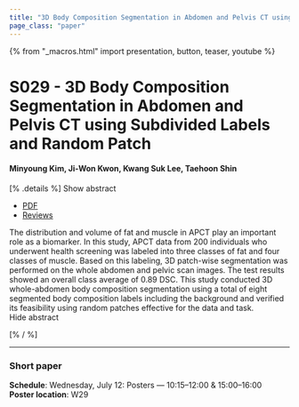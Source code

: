 ```yaml
---
title: "3D Body Composition Segmentation in Abdomen and Pelvis CT using Subdivided Labels and Random Patch"
page_class: "paper"
---
```


{% from "_macros.html" import presentation, button, teaser, youtube %}

# S029 - 3D Body Composition Segmentation in Abdomen and Pelvis CT using Subdivided Labels and Random Patch

#### Minyoung Kim, Ji-Won Kwon, Kwang Suk Lee, Taehoon Shin


[% .details %]
<a class="toggle_visibility" data-selector=".abstract" data-level="3">Show abstract</a>
- <a href="https://openreview.net/pdf?id=yCx-3_76pY">PDF</a>
- <a href="https://openreview.net/forum?id=yCx-3_76pY">Reviews</a>

<p>
    <span class="abstract">
        The distribution and volume of fat and muscle in APCT play an important role as a biomarker. In this study, APCT data from 200 individuals who underwent health screening was labeled into three classes of fat and four classes of muscle. Based on this labeling, 3D patch-wise segmentation was performed on the whole abdomen and pelvic scan images. The test results showed an overall class average of 0.89 DSC. This study conducted 3D whole-abdomen body composition segmentation using a total of eight segmented body composition labels including the background and verified its feasibility using random patches effective for the data and task.
        <br>
        <span class="actions"><a class="toggle_visibility" data-level="2">Hide abstract</a></span>
    </span>
</p>
[% / %]

---


### Short paper

**Schedule**: Wednesday, July 12: Posters — 10:15–12:00 & 15:00–16:00<br>
**Poster location**: W29

